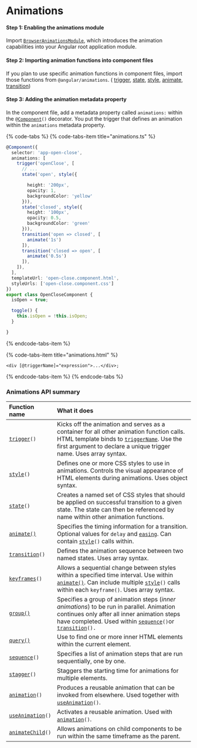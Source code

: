 # Animations

#### Step 1: Enabling the animations module <a id="step-1-enabling-the-animations-module"></a>

 Import [`BrowserAnimationsModule`](https://angular.io/api/platform-browser/animations/BrowserAnimationsModule), which introduces the animation capabilities into your Angular root application module.

#### Step 2: Importing animation functions into component files <a id="step-2-importing-animation-functions-into-component-files"></a>

 If you plan to use specific animation functions in component files, import those functions from `@angular/animations`. \( [trigger](https://angular.io/api/animations/trigger), [state](https://angular.io/api/animations/state), [style](https://angular.io/api/animations/style), [animate](https://angular.io/api/animations/animate), [transition](https://angular.io/api/animations/transition)\)

#### Step 3: Adding the animation metadata property <a id="step-3-adding-the-animation-metadata-property"></a>

 In the component file, add a metadata property called `animations:` within the `@`[`Component`](https://angular.io/api/core/Component)`()` decorator. You put the trigger that defines an animation within the `animations` metadata property.

{% code-tabs %}
{% code-tabs-item title="animations.ts" %}
```typescript
@Component({
  selector: 'app-open-close',
  animations: [
    trigger('openClose', [
      // ...
      state('open', style({

        height: '200px',
        opacity: 1,
        backgroundColor: 'yellow'
      })),
      state('closed', style({
        height: '100px',
        opacity: 0.5,
        backgroundColor: 'green'
      })),
      transition('open => closed', [
        animate('1s')
      ]),
      transition('closed => open', [
        animate('0.5s')
      ]),
    ]),
  ],
  templateUrl: 'open-close.component.html',
  styleUrls: ['open-close.component.css']
})
export class OpenCloseComponent {
  isOpen = true;

  toggle() {
    this.isOpen = !this.isOpen;
  }

}
```
{% endcode-tabs-item %}

{% code-tabs-item title="animations.html" %}
```markup
<div [@triggerName]="expression">...</div>;
```
{% endcode-tabs-item %}
{% endcode-tabs %}

### Animations API summary <a id="animations-api-summary"></a>

| Function name | What it does |
| :--- | :--- |
| [`trigger`](https://angular.io/api/animations/trigger)`()` | Kicks off the animation and serves as a container for all other animation function calls. HTML template binds to [`triggerName`](https://angular.io/api/animations/AnimationEvent#triggerName). Use the first argument to declare a unique trigger name. Uses array syntax. |
| [`style`](https://angular.io/api/animations/style)`()` | Defines one or more CSS styles to use in animations. Controls the visual appearance of HTML elements during animations. Uses object syntax. |
| [`state`](https://angular.io/api/animations/state)`()` | Creates a named set of CSS styles that should be applied on successful transition to a given state. The state can then be referenced by name within other animation functions. |
| [`animate()`](https://angular.io/api/animations/browser/testing/MockAnimationDriver#animate) | Specifies the timing information for a transition. Optional values for `delay` and [`easing`](https://angular.io/api/animations/browser/testing/MockAnimationPlayer#easing). Can contain [`style`](https://angular.io/api/animations/style)`()` calls within. |
| [`transition`](https://angular.io/api/animations/transition)`()` | Defines the animation sequence between two named states. Uses array syntax. |
| [`keyframes`](https://angular.io/api/animations/keyframes)`()` | Allows a sequential change between styles within a specified time interval. Use within [`animate()`](https://angular.io/api/animations/browser/testing/MockAnimationDriver#animate). Can include multiple [`style`](https://angular.io/api/animations/style)`()` calls within each `keyframe()`. Uses array syntax. |
| [`group()`](https://angular.io/api/forms/FormBuilder#group) | Specifies a group of animation steps \(_inner animations_\) to be run in parallel. Animation continues only after all inner animation steps have completed. Used within [`sequence`](https://angular.io/api/animations/sequence)`()`or [`transition`](https://angular.io/api/animations/transition)`().` |
| [`query()`](https://angular.io/api/animations/browser/testing/MockAnimationDriver#query) | Use to find one or more inner HTML elements within the current element. |
| [`sequence`](https://angular.io/api/animations/sequence)`()` | Specifies a list of animation steps that are run sequentially, one by one. |
| [`stagger`](https://angular.io/api/animations/stagger)`()` | Staggers the starting time for animations for multiple elements. |
| [`animation`](https://angular.io/api/animations/animation)`()` | Produces a reusable animation that can be invoked from elsewhere. Used together with [`useAnimation`](https://angular.io/api/animations/useAnimation)`()`. |
| [`useAnimation`](https://angular.io/api/animations/useAnimation)`()` | Activates a reusable animation. Used with [`animation`](https://angular.io/api/animations/animation)`()`. |
| [`animateChild`](https://angular.io/api/animations/animateChild)`()` | Allows animations on child components to be run within the same timeframe as the parent. |


